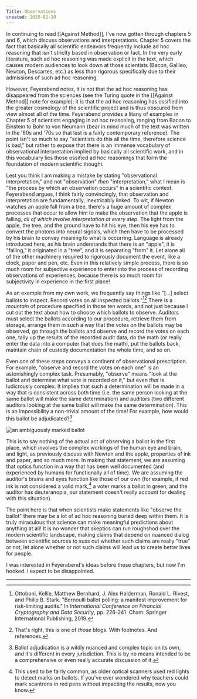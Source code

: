 ```yaml
---
Title: Observations
created: 2025-02-10
---
```

In continuing to read [[Against Method]], I've now gotten through chapters 5 and 6, which discuss observations and interpretations. Chapter 5 covers the fact that basically all scientific endeavors frequently include ad hoc reasoning that isn't striclty based in observation or fact. In the very early literature, such ad hoc reasoning was made explicit in the text, which causes modern audiences to look down at those scientists (Bacon, Galileo, Newton, Descartes, etc.) as less than rigorous specifically due to their admissions of such ad hoc reasoning. 

However, Feyerabend notes, it is not that the ad hoc reasoning has disappeared from the sciences (see the Turing quote in the [[Against Method]] note for example); it is that the ad hoc reasoning has ossified into the greater cosmology of the scientific project and is thus obscured from view almost all of the time. Feyerabend provides a litany of examples in Chapter 5 of scientists engaging in ad hoc reasoning, ranging from Bacon to Einstein to Bohr to von Neumann (bear in mind much of the text was written in the '60s and '70s so that last is a fairly contemporary reference). The point isn't so much to say "scientists do this all the time, therefore science is bad," but rather to expose that there is an immense vocabulary of observational interpretation implied by basically all scientific work, and in this vocabulary lies those ossified ad hoc reasonings that form the foundation of modern scientific thought.

Lest you think I am making a mistake by stating "observational interpretation," and not "observation" *then* "interpretation," what I mean is "the process by which an observation occurs" in a scientific context. Feyerabend argues, I think fairly convincingly, that observation and interpretation are fundamentally, inextricably linked. To wit, if Newton watches an apple fall from a tree, there's a huge amount of complex processes that occur to allow him to make the observation that the apple is falling, _all of which involve interpretation at every step_. The light from the apple, the tree, and the ground have to hit his eye, then his eye has to convert the photons into neural signals, which then have to be processed by his brain to convey meaning to what is occurring. Language is already introduced here, as his brain understands that there is an "apple", it is "falling," it originated in a "tree", and it is separating "from" it. Let alone all of the other machinery required to rigorously document the event, like a clock, paper and pen, etc. Even in this relatively simple process, there is so much room for subjective experience to enter into the process of recording observations of experiences, because there is so much room for subjectivity in experience in the first place! 

As an example from my own work, we frequently say things like "\[...\] select ballots to inspect. Record votes on all inspected ballots."[^1][^2] There is a *mountain* of procedure specified in those ten words, and not just because I cut out the text about how to choose which ballots to observe. Auditors must select the ballots according to our procedure, retrieve them from storage, arrange them in such a way that the votes on the ballots may be observed, go through the ballots and observe and record the votes on each one, tally up the results of the recorded audit data, do the math (or really enter the data into a computer that does the math), put the ballots back, maintain chain of custody documentation the whole time, and so on.

Even *one* of these steps conveys a continent of observational prescription. For example, "observe and record the votes on each one" is an astonishingly complex task. Presumably, "observe" means "look at the ballot and determine what vote is recorded on it," but even _that_ is ludicrously complex. It implies that such a determination will be made in a way that is consistent across both time (i.e. the same person looking at the same ballot will make the same determination) and auditors (two different auditors looking at the same ballot will make the same determination). This is an impossibility a non-trivial amount of the time! For example, how would this ballot be adjudicated?[^3]

![an ambiguously marked ballot](markballot.jpg)

This is to say nothing of the actual act of observing a ballot in the first place, which involves the complex workings of the human eye and brain, and light, as previously discuss with Newton and the apple, properties of ink and paper, and so much more. In making that statement, we are assuming that optics function in a way that has been well documented (and experienced by humans for functionally all of time). We are assuming the auditor's brains and eyes function like those of our own (for example, if red ink is not considered a valid mark,[^4] a voter marks a ballot in green, and the auditor has deuteranopia, our statement doesn't really account for dealing with this situation).

The point here is that when scientists make statements like "observe the ballot" there may be a lot of ad hoc reasoning buried deep within them. It is truly miraculous that science can make meaningful predictions about anything at all! It is no wonder that skeptics can run roughshod over the modern scientific landscape, making claims that depend on nuanced dialog between scientific sources to suss out whether such claims are really "true" or not, let alone whether or not such claims will lead us to create better lives for people. 

I was interested in Feyerabend's ideas before these chapters, but now I'm hooked. I expect to be disappointed. 

----

[^1]: Ottoboni, Kellie, Matthew Bernhard, J. Alex Halderman, Ronald L. Rivest, and Philip B. Stark. "Bernoulli ballot polling: a manifest improvement for risk-limiting audits." In _International Conference on Financial Cryptography and Data Security_, pp. 226-241. Cham: Springer International Publishing, 2019. 

[^2]: That's right, this is one of _those_ blogs. With footnotes. And references. 

[^3]: Ballot adjudication is a wildly nuanced and complex topic on its own, and it's different in every jurisdiction. This is by no means intended to be a comprehensive or even really accurate discussion of it.

[^4]: This used to be fairly common, as older optical scanners used red lights to detect marks on ballots. If you've ever wondered why teachers could mark scantrons in red pens without impacting the results, now you know. 

